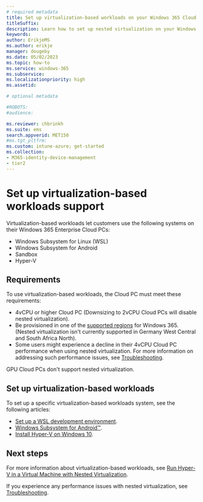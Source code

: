 ```yaml
---
# required metadata
title: Set up virtualization-based workloads on your Windows 365 Cloud PC.
titleSuffix:
description: Learn how to set up nested virtualization on your Windows 365 Cloud PC.
keywords:
author: ErikjeMS  
ms.author: erikje
manager: dougeby
ms.date: 05/02/2023
ms.topic: how-to
ms.service: windows-365
ms.subservice:
ms.localizationpriority: high
ms.assetid: 

# optional metadata

#ROBOTS:
#audience:

ms.reviewer: chbrinkh
ms.suite: ems
search.appverid: MET150
#ms.tgt_pltfrm:
ms.custom: intune-azure; get-started
ms.collection:
- M365-identity-device-management
- tier2
---
```


# Set up virtualization-based workloads support

Virtualization-based workloads let customers use the following systems on their Windows 365 Enterprise Cloud PCs:

- Windows Subsystem for Linux (WSL)
- Windows Subsystem for Android
- Sandbox
- Hyper-V  

## Requirements

To use virtualization-based workloads, the Cloud PC must meet these requirements:

- 4vCPU or higher Cloud PC (Downsizing to 2vCPU Cloud PCs will disable nested virtualization).
- Be provisioned in one of the [supported regions](requirements.md?tabs=enterprise%2Cent#supported-azure-regions-for-cloud-pc-provisioning) for Windows 365. (Nested virtualization isn't currently supported in Germany West Central and South Africa North).
- Some users might experience a decline in their 4vCPU Cloud PC performance when using nested virtualization. For more information on addressing such performance issues, see [Troubleshooting](troubleshooting.md#performance-decreases-with-nested-virtualization).

GPU Cloud PCs don't support nested virtualization.

## Set up virtualization-based workloads

To set up a specific virtualization-based workloads system, see the following articles:

- [Set up a WSL development environment](/windows/wsl/setup/environment).
- [Windows Subsystem for Android™️](/windows/android/wsa/).
- [Install Hyper-V on Windows 10](/virtualization/hyper-v-on-windows/quick-start/enable-hyper-v).

<!-- ########################## -->
## Next steps

For more information about virtualization-based workloads, see [Run Hyper-V in a Virtual Machine with Nested Virtualization](/virtualization/hyper-v-on-windows/user-guide/nested-virtualization).

If you experience any performance issues with nested virtualization, see [Troubleshooting](troubleshooting.md).

